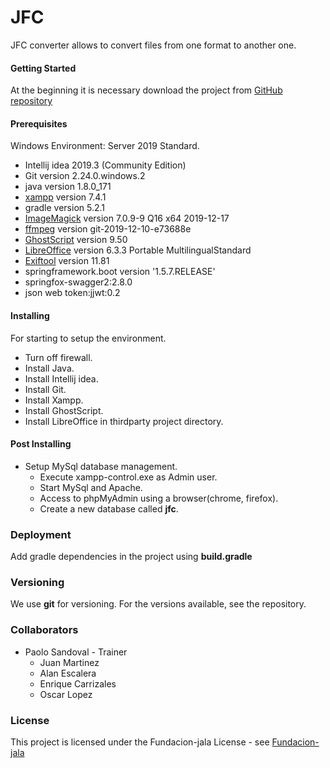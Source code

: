 # JFC
JFC converter allows to convert files from one format to another one. 
#### Getting Started
At the beginning it is necessary download the project from [GitHub repository](https://github.com/Enrique-C/JFC.git)

#### Prerequisites
Windows Environment: Server 2019 Standard.

* Intellij idea 2019.3 (Community Edition)
* Git version  2.24.0.windows.2
* java version 1.8.0_171
* [xampp](https://www.apachefriends.org/xampp-files/7.4.1/xampp-windows-x64-7.4.1-0-VC15-installer.exe) version 7.4.1
* gradle version 5.2.1
* [ImageMagick](https://imagemagick.org/download/binaries/ImageMagick-7.0.9-16-Q16-x64-dll.exe) version 7.0.9-9 Q16 x64 2019-12-17
* [ffmpeg](https://ffmpeg.org/releases/ffmpeg-4.2.2.tar.bz2) version git-2019-12-10-e73688e
* [GhostScript](https://github.com/ArtifexSoftware/ghostpdl-downloads/releases/download/gs950/gs950w64.exe) version 9.50
* [LibreOffice](https://www.libreoffice.org/download/portable-versions/) version 6.3.3 Portable MultilingualStandard
* [Exiftool](https://exiftool.org/exiftool-11.81.zip) version 11.81
* springframework.boot version '1.5.7.RELEASE'
* springfox-swagger2:2.8.0
* json web token:jjwt:0.2

#### Installing

For starting to setup the environment.
* Turn off firewall.
* Install Java.
* Install Intellij idea.
* Install Git.
* Install Xampp.
* Install GhostScript.
* Install LibreOffice in thirdparty project directory.

#### Post Installing

* Setup MySql database management.
    * Execute xampp-control.exe as Admin user.
    * Start MySql and Apache.
    * Access to phpMyAdmin using a browser(chrome, firefox).
    * Create a new database called **jfc**.

### Deployment
Add gradle dependencies in the project using **build.gradle**

### Versioning
We use **git** for versioning. For the versions available, see the repository.

### Collaborators
* Paolo Sandoval - Trainer
    * Juan Martinez
    * Alan Escalera
    * Enrique Carrizales
    * Oscar Lopez
### License
This project is licensed under the Fundacion-jala License - see [Fundacion-jala](http://fundacion-jala.org)
